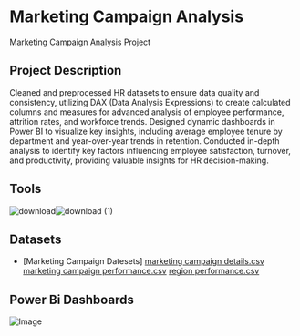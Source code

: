 # Marketing Campaign Analysis
Marketing Campaign Analysis Project 
## Project Description
Cleaned and preprocessed HR datasets to ensure data quality and consistency, utilizing DAX (Data Analysis Expressions) to create calculated columns and measures for advanced analysis of employee performance, attrition rates, and workforce trends. Designed dynamic dashboards in Power BI to visualize key insights, including average employee tenure by department and year-over-year trends in retention. Conducted in-depth analysis to identify key factors influencing employee satisfaction, turnover, and productivity, providing valuable insights for HR decision-making.
## Tools
![download](https://github.com/user-attachments/assets/82fe2e1c-ca76-4267-9819-1449de1c9e64)![download (1)](https://github.com/user-attachments/assets/9295a98b-4db9-4334-841c-01003dbe84d5)
## Datasets
 - [Marketing Campaign Datesets]
[marketing campaign details.csv](https://github.com/user-attachments/files/19659803/marketing.campaign.details.csv)
[marketing campaign performance.csv](https://github.com/user-attachments/files/19659804/marketing.campaign.performance.csv)
[region performance.csv](https://github.com/user-attachments/files/19659802/region.performance.csv)
## Power Bi Dashboards
![Image](https://github.com/user-attachments/assets/56815541-fbf3-4ab1-a2bb-e20d90a873a9)
